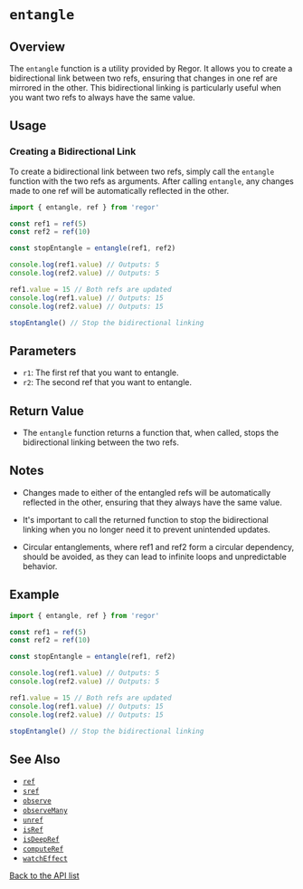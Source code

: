 # `entangle`

## Overview

The `entangle` function is a utility provided by Regor. It allows you to create a bidirectional link between two refs, ensuring that changes in one ref are mirrored in the other. This bidirectional linking is particularly useful when you want two refs to always have the same value.

## Usage

### Creating a Bidirectional Link

To create a bidirectional link between two refs, simply call the `entangle` function with the two refs as arguments. After calling `entangle`, any changes made to one ref will be automatically reflected in the other.

```ts
import { entangle, ref } from 'regor'

const ref1 = ref(5)
const ref2 = ref(10)

const stopEntangle = entangle(ref1, ref2)

console.log(ref1.value) // Outputs: 5
console.log(ref2.value) // Outputs: 5

ref1.value = 15 // Both refs are updated
console.log(ref1.value) // Outputs: 15
console.log(ref2.value) // Outputs: 15

stopEntangle() // Stop the bidirectional linking
```

## Parameters

- `r1`: The first ref that you want to entangle.
- `r2`: The second ref that you want to entangle.

## Return Value

- The `entangle` function returns a function that, when called, stops the bidirectional linking between the two refs.

## Notes

- Changes made to either of the entangled refs will be automatically reflected in the other, ensuring that they always have the same value.

- It's important to call the returned function to stop the bidirectional linking when you no longer need it to prevent unintended updates.

- Circular entanglements, where ref1 and ref2 form a circular dependency, should be avoided, as they can lead to infinite loops and unpredictable behavior.

## Example

```ts
import { entangle, ref } from 'regor'

const ref1 = ref(5)
const ref2 = ref(10)

const stopEntangle = entangle(ref1, ref2)

console.log(ref1.value) // Outputs: 5
console.log(ref2.value) // Outputs: 5

ref1.value = 15 // Both refs are updated
console.log(ref1.value) // Outputs: 15
console.log(ref2.value) // Outputs: 15

stopEntangle() // Stop the bidirectional linking
```

## See Also

- [`ref`](ref.md)
- [`sref`](ref.md)
- [`observe`](observe.md)
- [`observeMany`](observeMany.md)
- [`unref`](unref.md)
- [`isRef`](isRef.md)
- [`isDeepRef`](isDeepRef.md)
- [`computeRef`](computeRef.md)
- [`watchEffect`](watchEffect.md)

[Back to the API list](regor-api.md)
